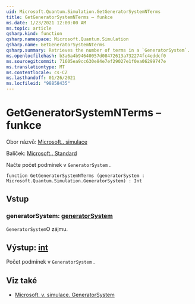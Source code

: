 ```yaml
---
uid: Microsoft.Quantum.Simulation.GetGeneratorSystemNTerms
title: GetGeneratorSystemNTerms – funkce
ms.date: 1/23/2021 12:00:00 AM
ms.topic: article
qsharp.kind: function
qsharp.namespace: Microsoft.Quantum.Simulation
qsharp.name: GetGeneratorSystemNTerms
qsharp.summary: Retrieves the number of terms in a `GeneratorSystem`.
ms.openlocfilehash: b3a6a4b94640057d08472613a732274fc4eddcf0
ms.sourcegitcommit: 71605ea9cc630e84e7ef29027e1f0ea06299747e
ms.translationtype: MT
ms.contentlocale: cs-CZ
ms.lasthandoff: 01/26/2021
ms.locfileid: "98858435"
---
```

# <a name="getgeneratorsystemnterms-function"></a>GetGeneratorSystemNTerms – funkce

Obor názvů: [Microsoft.. simulace](xref:Microsoft.Quantum.Simulation)

Balíček: [Microsoft.. Standard](https://nuget.org/packages/Microsoft.Quantum.Standard)


Načte počet podmínek v `GeneratorSystem` .

```qsharp
function GetGeneratorSystemNTerms (generatorSystem : Microsoft.Quantum.Simulation.GeneratorSystem) : Int
```


## <a name="input"></a>Vstup

### <a name="generatorsystem--generatorsystem"></a>generatorSystem: [generatorSystem](xref:Microsoft.Quantum.Simulation.GeneratorSystem)

`GeneratorSystem`O zájmu.



## <a name="output--int"></a>Výstup: [int](xref:microsoft.quantum.lang-ref.int)

Počet podmínek v `GeneratorSystem` .

## <a name="see-also"></a>Viz také

- [Microsoft. v. simulace. GeneratorSystem](xref:Microsoft.Quantum.Simulation.GeneratorSystem)